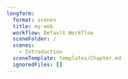 ```yaml
---
longform:
  format: scenes
  title: my-web
  workflow: Default Workflow
  sceneFolder: /
  scenes:
    - Introduction
  sceneTemplate: templates/Chapter.md
  ignoredFiles: []
---
```

